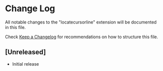 # Change Log

All notable changes to the "locatecursorline" extension will be documented in this file.

Check [Keep a Changelog](http://keepachangelog.com/) for recommendations on how to structure this file.

## [Unreleased]

- Initial release